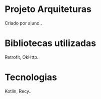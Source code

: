 # Projeto Arquiteturas
Criado por aluno..

# Bibliotecas utilizadas
Retrofit, OkHttp..

# Tecnologias
Kotlin, Recy..

